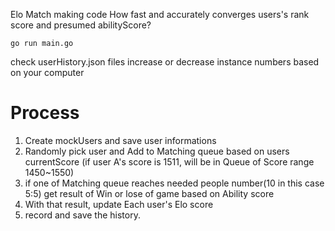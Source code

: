 Elo Match making code
How fast and accurately converges users's rank score and presumed abilityScore?

`go run main.go`

check userHistory.json files
increase or decrease instance numbers based on your computer

# Process 
1. Create mockUsers and save user informations 
2. Randomly pick user and Add to Matching queue based on users currentScore (if user A's score is 1511, will be in Queue of Score range 1450~1550)
3. if one of Matching queue reaches needed people number(10 in this case 5:5) get result of Win or lose of game based on Ability score
4. With that result, update Each user's Elo score
5. record and save the history.